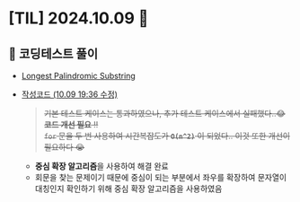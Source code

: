 # [TIL] 2024.10.09 📘
## 📝 코딩테스트 풀이
- [Longest Palindromic Substring](https://leetcode.com/problems/longest-palindromic-substring/description/)
- [작성코드 (10.09 19:36 수정)](https://github.com/no-cy/TIL/blob/main/study/coding-test/java/Level2/5.%20Longest%20Palindromic%20Substring.java)
  
  > ~~기본 테스트 케이스는 통과하였으나, 추가 테스트 케이스에서 실패했다..😂 **코드 개선 필요** ‼️~~  
  > ~~`for` 문을 두 번 사용하여 시간복잡도가 **`O(n^2)`** 이 되었다.. 이것 또한 개선이 필요하다 😭~~
  - **중심 확장 알고리즘**을 사용하여 해결 완료
  - 회문을 찾는 문제이기 때문에 중심이 되는 부분에서 좌우를 확장하여 문자열이 대칭인지 확인하기 위해 중심 확장 알고리즘을 사용하였음
